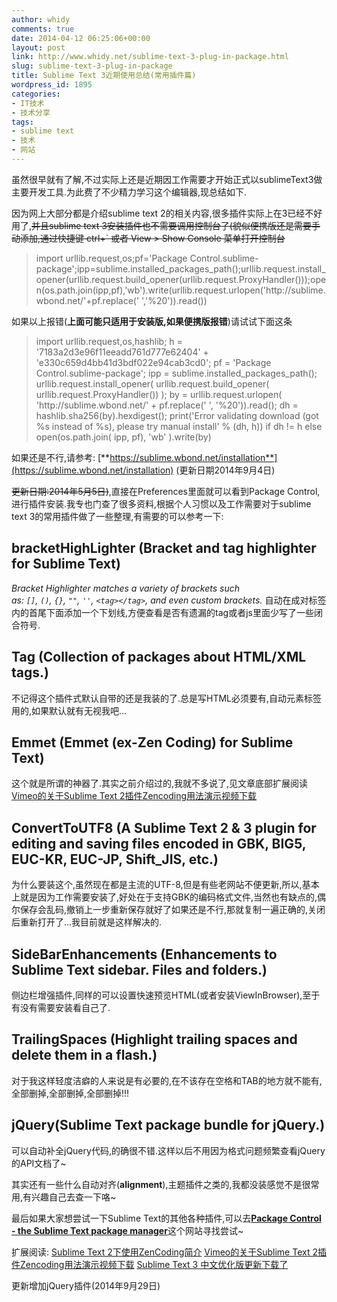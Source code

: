 ```yaml
---
author: whidy
comments: true
date: 2014-04-12 06:25:06+00:00
layout: post
link: http://www.whidy.net/sublime-text-3-plug-in-package.html
slug: sublime-text-3-plug-in-package
title: Sublime Text 3近期使用总结(常用插件篇)
wordpress_id: 1895
categories:
- IT技术
- 技术分享
tags:
- sublime text
- 技术
- 网站
---
```


虽然很早就有了解,不过实际上还是近期因工作需要才开始正式以sublimeText3做主要开发工具.为此费了不少精力学习这个编辑器,现总结如下.

因为网上大部分都是介绍sublime text 2的相关内容,很多插件实际上在3已经不好用了,<del>并且sublime text 3安装插件也不需要调用控制台了(貌似便携版还是需要手动添加,通过快捷键 ctrl+` 或者 View > Show Console 菜单打开控制台</del>


<blockquote>import urllib.request,os;pf='Package Control.sublime-package';ipp=sublime.installed_packages_path();urllib.request.install_opener(urllib.request.build_opener(urllib.request.ProxyHandler()));open(os.path.join(ipp,pf),'wb').write(urllib.request.urlopen('http://sublime.wbond.net/'+pf.replace(' ','%20')).read())</blockquote>


如果以上报错(**上面可能只适用于安装版,如果便携版报错**)请试试下面这条


<blockquote>import urllib.request,os,hashlib; h = '7183a2d3e96f11eeadd761d777e62404' + 'e330c659d4bb41d3bdf022e94cab3cd0'; pf = 'Package Control.sublime-package'; ipp = sublime.installed_packages_path(); urllib.request.install_opener( urllib.request.build_opener( urllib.request.ProxyHandler()) ); by = urllib.request.urlopen( 'http://sublime.wbond.net/' + pf.replace(' ', '%20')).read(); dh = hashlib.sha256(by).hexdigest(); print('Error validating download (got %s instead of %s), please try manual install' % (dh, h)) if dh != h else open(os.path.join( ipp, pf), 'wb' ).write(by)</blockquote>


如果还是不行,请参考: [**https://sublime.wbond.net/installation**](https://sublime.wbond.net/installation) (更新日期2014年9月4日)

<del>更新日期:2014年5月5日)</del>,直接在Preferences里面就可以看到Package Control,进行插件安装.我专也门查了很多资料,根据个人习惯以及工作需要对于sublime text 3的常用插件做了一些整理,有需要的可以参考一下:


## **bracketHighLighter (Bracket and tag highlighter for Sublime Text)**


_Bracket Highlighter matches a variety of brackets such as: `[]`, `()`, `{}`, `""`, `''`, `<tag></tag>`, and even custom brackets._
自动在成对标签内的首尾下面添加一个下划线,方便查看是否有遗漏的tag或者js里面少写了一些闭合符号.

<!-- more -->


## **Tag (Collection of packages about HTML/XML tags.)**


不记得这个插件式默认自带的还是我装的了.总是写HTML必须要有,自动元素标签用的,如果默认就有无视我吧...


## **Emmet (Emmet (ex-Zen Coding) for Sublime Text)**


这个就是所谓的神器了.其实之前介绍过的,我就不多说了,见文章底部扩展阅读[Vimeo的关于Sublime Text 2插件Zencoding用法演示视频下载](http://www.whidy.net/wp-admin/post.php?post=999&action=edit)


## **Convert​To​UTF8 (A Sublime Text 2 & 3 plugin for editing and saving files encoded in GBK, BIG5, EUC-KR, EUC-JP, Shift_JIS, etc.)**


为什么要装这个,虽然现在都是主流的UTF-8,但是有些老网站不便更新,所以,基本上就是因为工作需要安装了,好处在于支持GBK的编码格式文件,当然也有缺点的,偶尔保存会乱码,撤销上一步重新保存就好了如果还是不行,那就复制一遍正确的,关闭后重新打开了...我目前就是这样解决的.


## **SideBarEnhancements (Enhancements to Sublime Text sidebar. Files and folders.)**


侧边栏增强插件,同样的可以设置快速预览HTML(或者安装ViewInBrowser),至于有没有需要安装看自己了.


## **TrailingSpaces (Highlight trailing spaces and delete them in a flash.)**


对于我这样轻度洁癖的人来说是有必要的,在不该存在空格和TAB的地方就不能有,全部删掉,全部删掉,全部删掉!!!


## **j​Query(Sublime Text package bundle for jQuery.)**


可以自动补全jQuery代码,的确很不错.这样以后不用因为格式问题频繁查看jQuery的API文档了~

其实还有一些什么自动对齐(**alignment**),主题插件之类的,我都没装感觉不是很常用,有兴趣自己去查一下咯~

最后如果大家想尝试一下Sublime Text的其他各种插件,可以去[**Package Control - the Sublime Text package manager**](https://sublime.wbond.net/)这个网站寻找尝试~

扩展阅读:
[Sublime Text 2下使用ZenCoding简介](http://www.whidy.net/wp-admin/post.php?post=990&action=edit)
[Vimeo的关于Sublime Text 2插件Zencoding用法演示视频下载](http://www.whidy.net/wp-admin/post.php?post=999&action=edit)
[Sublime Text 3 中文优化版更新下载了](http://www.whidy.net/wp-admin/post.php?post=1705&action=edit)

更新增加jQuery插件(2014年9月29日)
